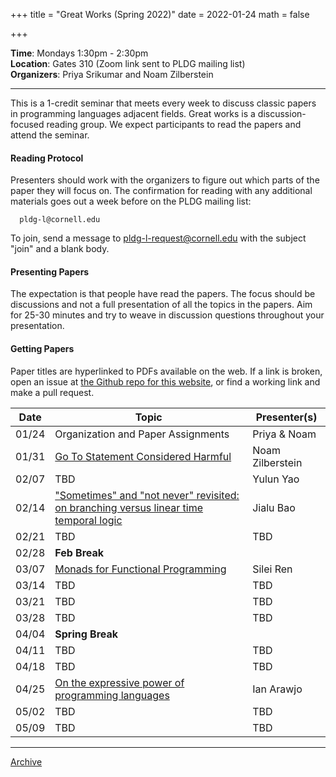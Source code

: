 +++
title = "Great Works (Spring 2022)"
date = 2022-01-24
math = false

+++

**Time**: Mondays 1:30pm - 2:30pm <br/>
**Location**: Gates 310 (Zoom link sent to PLDG mailing list) <br/>
**Organizers**: Priya Srikumar and Noam Zilberstein <br/>

---

This is a 1-credit seminar that meets every week to discuss classic papers in
programming languages adjacent fields.
Great works is a discussion-focused reading group. We expect participants to
read the papers and attend the seminar.

#### Reading Protocol
Presenters should work with the organizers to figure out which parts of the paper
they will focus on.
The confirmation for reading with any additional materials goes out a week before
on the PLDG mailing list:

      pldg-l@cornell.edu

To join, send a message to [pldg-l-request@cornell.edu][join-pldg] with the
subject "join" and a blank body.

#### Presenting Papers

The expectation is that people have read the papers.
The focus should be discussions and not a full presentation of all the topics
in the papers.
Aim for 25-30 minutes and try to weave in discussion questions throughout
your presentation.

#### Getting Papers

Paper titles are hyperlinked to PDFs available on the web. If a link is broken,
open an issue at [the Github repo for this
website](https://github.com/cornell-pl/pl.cs.cornell.edu/issues), or find
a working link and make a pull request.


| Date            | Topic       | Presenter(s) |
|-----------------|-------------|-----------|
| 01/24 | Organization and Paper Assignments | Priya & Noam |
| 01/31 | [Go To Statement Considered Harmful](https://homepages.cwi.nl/~storm/teaching/reader/Dijkstra68.pdf) | Noam Zilberstein |
| 02/07 | TBD | Yulun Yao |
| 02/14 | ["Sometimes" and "not never" revisited: on branching versus linear time temporal logic](https://dl.acm.org/doi/10.1145/4904.4999) | Jialu Bao |
| 02/21 | TBD | TBD |
| 02/28 | **Feb Break** |  |
| 03/07 | [Monads for Functional Programming](https://link.springer.com/chapter/10.1007/978-3-662-02880-3_8) | Silei Ren |
| 03/14 | TBD | TBD |
| 03/21 | TBD | TBD |
| 03/28 | TBD | TBD |
| 04/04 | **Spring Break** | |
| 04/11 | TBD | TBD |
| 04/18 | TBD | TBD |
| 04/25 | [On the expressive power of programming languages](https://www.sciencedirect.com/science/article/pii/016764239190036W) | Ian Arawjo |
| 05/02 | TBD | TBD |
| 05/09 | TBD | TBD |


---

[Archive](../)

[join-pldg]: mailto:pldg-l-request@cornell.edu?subject=join
[zoom]: https://example.com/
[passkey]: https://www.library.cornell.edu/services/apps/passkey
